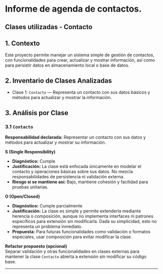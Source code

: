 
# Informe de  agenda de contactos.
## Clases utilizadas - Contacto



## 1. Contexto

Este proyecto permite manejar un sistema simple de gestión de contactos, con funcionalidades para crear, actualizar y mostrar información, así como para persistir datos en almacenamiento local o base de datos.

## 2. Inventario de Clases Analizadas

- Clase 1: `Contacto` — Representa un contacto con sus datos básicos y métodos para actualizar y mostrar la información.


## 3. Análisis por Clase

### 3.1 `Contacto`  
**Responsabilidad declarada:** Representar un contacto con sus datos y métodos para actualizar y mostrar su información.

**S (Single Responsibility)**  
- **Diagnóstico:** Cumple  
- **Justificación:** La clase está enfocada únicamente en modelar el contacto y operaciones básicas sobre sus datos. No mezcla responsabilidades de persistencia ni validación externa.  
- **Riesgo si se mantiene así:** Bajo, mantiene cohesión y facilidad para pruebas unitarias.

**O (Open/Closed)**  
- **Diagnóstico:** Cumple parcialmente  
- **Justificación:** La clase es simple y permite extenderla mediante herencia o composición, aunque no implementa interfaces ni patrones específicos para extensión sin modificarla. Dada su simplicidad, esto no representa un problema inmediato.  
- **Propuesta:** Para futuras funcionalidades como validación o formatos especiales, usar composición para evitar modificar la clase.

**Refactor propuesto (opcional)**  
Separar validación y otras funcionalidades en clases externas para mantener la clase `Contacto` abierta a extensión sin modificar su código base.

---



